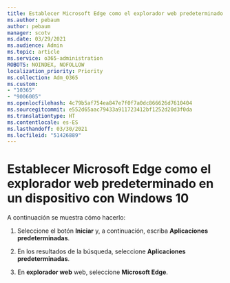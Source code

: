 ```yaml
---
title: Establecer Microsoft Edge como el explorador web predeterminado en un dispositivo con Windows 10
ms.author: pebaum
author: pebaum
manager: scotv
ms.date: 03/29/2021
ms.audience: Admin
ms.topic: article
ms.service: o365-administration
ROBOTS: NOINDEX, NOFOLLOW
localization_priority: Priority
ms.collection: Adm_O365
ms.custom:
- "10365"
- "9006005"
ms.openlocfilehash: 4c79b5af754ea847e7f0f7a0dc866626d7610404
ms.sourcegitcommit: e552d65aac79433a911723412bf1252d20d3f0da
ms.translationtype: HT
ms.contentlocale: es-ES
ms.lasthandoff: 03/30/2021
ms.locfileid: "51426889"
---
```

# <a name="set-microsoft-edge-as-the-default-browser-on-a-windows-10-device"></a>Establecer Microsoft Edge como el explorador web predeterminado en un dispositivo con Windows 10

A continuación se muestra cómo hacerlo:

1. Seleccione el botón **Iniciar** y, a continuación, escriba **Aplicaciones predeterminadas**.

1. En los resultados de la búsqueda, seleccione **Aplicaciones predeterminadas**.

1. En **explorador web** web, seleccione **Microsoft Edge**.
